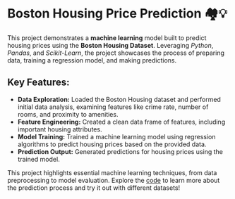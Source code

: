 # Boston Housing Price Prediction 🏘️💡
This project demonstrates a **machine learning** model built to predict housing prices using the **Boston Housing Dataset**. Leveraging _Python_, _Pandas_, and _Scikit-Learn_, the project showcases the process of preparing data, training a regression model, and making predictions.

## Key Features:
- **Data Exploration:** Loaded the Boston Housing dataset and performed initial data analysis, examining features like crime rate, number of rooms, and proximity to amenities.
- **Feature Engineering:** Created a clean data frame of features, including important housing attributes.
- **Model Training:** Trained a machine learning model using regression algorithms to predict housing prices based on the provided data.
- **Prediction Output:** Generated predictions for housing prices using the trained model.

This project highlights essential machine learning techniques, from data preprocessing to model evaluation. Explore the [code](ShapeAI_Python_Machine_Learning/data_prediction.ipynb) to learn more about the prediction process and try it out with different datasets!
